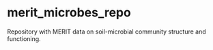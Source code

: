 # merit_microbes_repo
Repository with MERIT data on soil-microbial community structure and functioning.
